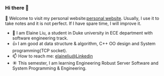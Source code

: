 ### Hi there 👋
:tada:  Welcome to visit my personal website:[personal website](https://peiruliu.cn/). Usually, I use it to take notes and it is not perfect. If I have spare time, I will improve it.

- 🔭 I am Elaine Liu, a student in Duke university in ECE department with software engineering track.
- :thumbsup: I am good at data structure & algorithm, C++ OO design and System programming(TCP socket).
- 📫 How to reach me: [elaineliu@Linkedin](https://www.linkedin.com/in/elaineliu219/)
- :sunny: This semester, I am learning Engineering Robust Server Software and System Programming & Engineering. 
